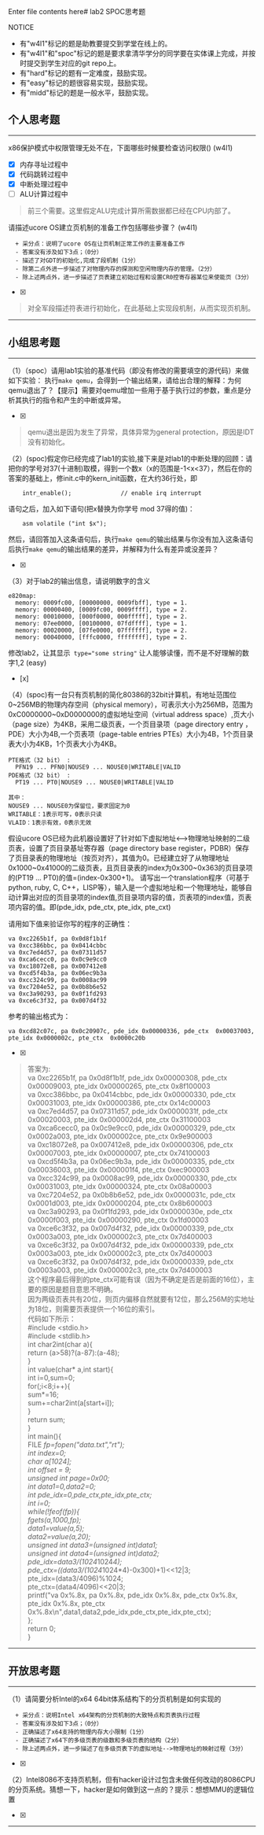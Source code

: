 Enter file contents here# lab2 SPOC思考题

NOTICE
- 有"w4l1"标记的题是助教要提交到学堂在线上的。
- 有"w4l1"和"spoc"标记的题是要求拿清华学分的同学要在实体课上完成，并按时提交到学生对应的git repo上。
- 有"hard"标记的题有一定难度，鼓励实现。
- 有"easy"标记的题很容易实现，鼓励实现。
- 有"midd"标记的题是一般水平，鼓励实现。

## 个人思考题
---

x86保护模式中权限管理无处不在，下面哪些时候要检查访问权限()  (w4l1)
- [x] 内存寻址过程中
- [x] 代码跳转过程中
- [x] 中断处理过程中
- [ ] ALU计算过程中
 
> 前三个需要。这里假定ALU完成计算所需数据都已经在CPU内部了。


请描述ucore OS建立页机制的准备工作包括哪些步骤？ (w4l1) 
```
  + 采分点：说明了ucore OS在让页机制正常工作的主要准备工作
  - 答案没有涉及如下3点；（0分）
  - 描述了对GDT的初始化,完成了段机制（1分）
  - 除第二点外进一步描述了对物理内存的探测和空闲物理内存的管理。（2分）
  - 除上述两点外，进一步描述了页表建立初始过程和设置CR0控寄存器某位来使能页（3分）

 ```
- [x]  

>  对全军段描述符表进行初始化，在此基础上实现段机制，从而实现页机制。

---

## 小组思考题
---

（1）（spoc）请用lab1实验的基准代码（即没有修改的需要填空的源代码）来做如下实验： 执行`make qemu`，会得到一个输出结果，请给出合理的解释：为何qemu退出了？【提示】需要对qemu增加一些用于基于执行过的参数，重点是分析其执行的指令和产生的中断或异常。 

- [x]  

> qemu退出是因为发生了异常，具体异常为general protection，原因是IDT没有初始化。

（2）(spoc)假定你已经完成了lab1的实验,接下来是对lab1的中断处理的回顾：请把你的学号对37(十进制)取模，得到一个数x（x的范围是-1<x<37），然后在你的答案的基础上，修init.c中的kern_init函数，在大约36行处，即

```
    intr_enable();              // enable irq interrupt
```
语句之后，加入如下语句(把x替换为你学号 mod 37得的值)：
```
    asm volatile ("int $x");
```    
然后，请回答加入这条语句后，执行`make qemu`的输出结果与你没有加入这条语句后执行`make qemu`的输出结果的差异，并解释为什么有差异或没差异？ 

- [x]  

> 

（3）对于lab2的输出信息，请说明数字的含义
```
e820map:
  memory: 0009fc00, [00000000, 0009fbff], type = 1.
  memory: 00000400, [0009fc00, 0009ffff], type = 2.
  memory: 00010000, [000f0000, 000fffff], type = 2.
  memory: 07ee0000, [00100000, 07fdffff], type = 1.
  memory: 00020000, [07fe0000, 07ffffff], type = 2.
  memory: 00040000, [fffc0000, ffffffff], type = 2.
```
修改lab2，让其显示` type="some string"` 让人能够读懂，而不是不好理解的数字1,2  (easy) 
- [x]  

> 

（4）(spoc)有一台只有页机制的简化80386的32bit计算机，有地址范围位0~256MB的物理内存空间（physical memory），可表示大小为256MB，范围为0xC0000000~0xD0000000的虚拟地址空间（virtual address space）,页大小（page size）为4KB，采用二级页表，一个页目录项（page directory entry ，PDE）大小为4B,一个页表项（page-table entries PTEs）大小为4B，1个页目录表大小为4KB，1个页表大小为4KB。
```
PTE格式（32 bit） :
  PFN19 ... PFN0|NOUSE9 ... NOUSE0|WRITABLE|VALID
PDE格式（32 bit） :
  PT19 ... PT0|NOUSE9 ... NOUSE0|WRITABLE|VALID
 
其中：
NOUSE9 ... NOUSE0为保留位，要求固定为0
WRITABLE：1表示可写，0表示只读
VLAID：1表示有效，0表示无效
```

假设ucore OS已经为此机器设置好了针对如下虚拟地址<-->物理地址映射的二级页表，设置了页目录基址寄存器（page directory base register，PDBR）保存了页目录表的物理地址（按页对齐），其值为0。已经建立好了从物理地址0x1000~0x41000的二级页表，且页目录表的index为0x300~0x363的页目录项的(PT19 ... PT0)的值=(index-0x300+1)。
请写出一个translation程序（可基于python, ruby, C, C++，LISP等），输入是一个虚拟地址和一个物理地址，能够自动计算出对应的页目录项的index值,页目录项内容的值，页表项的index值，页表项内容的值。即(pde_idx, pde_ctx, pte_idx, pte_cxt)

请用如下值来验证你写的程序的正确性：
```
va 0xc2265b1f, pa 0x0d8f1b1f
va 0xcc386bbc, pa 0x0414cbbc
va 0xc7ed4d57, pa 0x07311d57
va 0xca6cecc0, pa 0x0c9e9cc0
va 0xc18072e8, pa 0x007412e8
va 0xcd5f4b3a, pa 0x06ec9b3a
va 0xcc324c99, pa 0x0008ac99
va 0xc7204e52, pa 0x0b8b6e52
va 0xc3a90293, pa 0x0f1fd293
va 0xce6c3f32, pa 0x007d4f32
```

参考的输出格式为：
```
va 0xcd82c07c, pa 0x0c20907c, pde_idx 0x00000336, pde_ctx  0x00037003, pte_idx 0x0000002c, pte_ctx  0x0000c20b
```

- [x]  

> 答案为:<br />
va 0xc2265b1f, pa 0x0d8f1b1f, pde_idx 0x00000308, pde_ctx 0x00009003, pte_idx 0x00000265, pte_ctx 0x8f100003<br />
va 0xcc386bbc, pa 0x0414cbbc, pde_idx 0x00000330, pde_ctx 0x00031003, pte_idx 0x00000386, pte_ctx 0x14c00003<br />
va 0xc7ed4d57, pa 0x07311d57, pde_idx 0x0000031f, pde_ctx 0x00020003, pte_idx 0x000002d4, pte_ctx 0x31100003<br />
va 0xca6cecc0, pa 0x0c9e9cc0, pde_idx 0x00000329, pde_ctx 0x0002a003, pte_idx 0x000002ce, pte_ctx 0x9e900003<br />
va 0xc18072e8, pa 0x007412e8, pde_idx 0x00000306, pde_ctx 0x00007003, pte_idx 0x00000007, pte_ctx 0x74100003<br />
va 0xcd5f4b3a, pa 0x06ec9b3a, pde_idx 0x00000335, pde_ctx 0x00036003, pte_idx 0x000001f4, pte_ctx 0xec900003<br />
va 0xcc324c99, pa 0x0008ac99, pde_idx 0x00000330, pde_ctx 0x00031003, pte_idx 0x00000324, pte_ctx 0x08a00003<br />
va 0xc7204e52, pa 0x0b8b6e52, pde_idx 0x0000031c, pde_ctx 0x0001d003, pte_idx 0x00000204, pte_ctx 0x8b600003<br />
va 0xc3a90293, pa 0x0f1fd293, pde_idx 0x0000030e, pde_ctx 0x0000f003, pte_idx 0x00000290, pte_ctx 0x1fd00003<br />
va 0xce6c3f32, pa 0x007d4f32, pde_idx 0x00000339, pde_ctx 0x0003a003, pte_idx 0x000002c3, pte_ctx 0x7d400003<br />
va 0xce6c3f32, pa 0x007d4f32, pde_idx 0x00000339, pde_ctx 0x0003a003, pte_idx 0x000002c3, pte_ctx 0x7d400003<br />
va 0xce6c3f32, pa 0x007d4f32, pde_idx 0x00000339, pde_ctx 0x0003a003, pte_idx 0x000002c3, pte_ctx 0x7d400003<br />
这个程序最后得到的pte_ctx可能有误（因为不确定是否是前面的16位），主要的原因是题目意思不明确。<br />
因为两级页表共有20位，则页内偏移自然就要有12位，那么256M的实地址为18位，则需要页表提供一个16位的索引。<br />
代码如下所示：<br />
\#include <stdio.h><br />
\#include <stdlib.h><br />
int char2int(char a){ <br />
	return (a>58)?(a-87):(a-48); <br />
} <br />
int value(char* a,int start){ <br />
	int i=0,sum=0; <br />
	for(;i<8;i++){ <br />
		sum*=16;<br />
		sum+=char2int(a[start+i]);<br />
	}<br />
	return sum;<br />
}<br />
int main(){<br />
	FILE *fp=fopen("data.txt","rt");<br />
	int index=0;<br />
	char a[1024];<br />
	int offset = 9;<br />
	unsigned int page=0x00;<br />
	int data1=0,data2=0;<br />
	int pde_idx=0,pde_ctx,pte_idx,pte_ctx;<br />
	int i=0;<br />
	while(!feof(fp)){<br />
		fgets(a,1000,fp);<br />
			data1=value(a,5);<br />
			data2=value(a,20);<br />
			unsigned int data3=(unsigned int)data1;<br />
			unsigned int data4=(unsigned int)data2;<br />
			pde_idx=data3/(1024*1024*4);<br />
			pde_ctx=((data3/(1024*1024*4)-0x300)+1)<<12|3;<br />
			pte_idx=(data3/4096)%1024;<br />
			pte_ctx=(data4/4096)<<20|3;<br />
			printf("va 0x%.8x, pa 0x%.8x, pde_idx 0x%.8x, pde_ctx 0x%.8x, pte_idx 0x%.8x, pte_ctx 0x%.8x\n",data1,data2,pde_idx,pde_ctx,pte_idx,pte_ctx);<br />
	};<br />
	return 0;<br />
}<br />

---

## 开放思考题

---

（1）请简要分析Intel的x64 64bit体系结构下的分页机制是如何实现的 
```
  + 采分点：说明Intel x64架构的分页机制的大致特点和页表执行过程
  - 答案没有涉及如下3点；（0分）
  - 正确描述了x64支持的物理内存大小限制（1分）
  - 正确描述了x64下的多级页表的级数和多级页表的结构（2分）
  - 除上述两点外，进一步描述了在多级页表下的虚拟地址-->物理地址的映射过程（3分）
 ```
- [x]  

>  

（2）Intel8086不支持页机制，但有hacker设计过包含未做任何改动的8086CPU的分页系统。猜想一下，hacker是如何做到这一点的？提示：想想MMU的逻辑位置

- [x]  

> 

---
